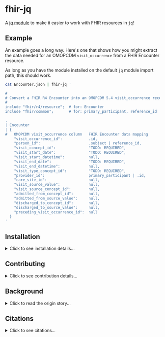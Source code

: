 [//]: # ( COMMENT: URL references used in this README)
[Coherent]: https://doi.org/10.3390/electronics11081199
[demo project]: https://github.com/barabo/fhir-to-omop-demo
[installation notes]: https://github.com/jqlang/jq?tab=readme-ov-file#installation
[jq module]: https://github.com/jqlang/jq?tab=readme-ov-file#installation


# fhir-jq
A [jq module] to make it easier to work with FHIR resources in `jq`!

## Example

An example goes a long way.  Here's one that shows how you might extract
the data needed for an OMOPCDM `visit_occurrence` from a FHIR Encounter
resource.

As long as you have the module installed on the default `jq` module import
path, this should work.

```bash
cat Encounter.json | fhir-jq '

#
# Convert a FHIR R4 Encounter into an OMOPCDM 5.4 visit_occurrence record.
#
include "fhir/r4/resource";  # for: Encounter
include "fhir/common";       # for: primary_participant, reference_id

.
| Encounter 
| {
#   OMOPCDM visit_occurrence column   FHIR Encounter data mapping
    "visit_occurrence_id":            .id,
    "person_id":                      .subject | reference_id,
    "visit_concept_id":               "TODO: REQUIRED",
    "visit_start_date":               "TODO: REQUIRED",
    "visit_start_datetime":           null,
    "visit_end_date":                 "TODO: REQUIRED",
    "visit_end_datetime":             null,
    "visit_type_concept_id":          "TODO: REQUIRED",
    "provider_id":                    primary_participant | .id,
    "care_site_id":                   null,
    "visit_source_value":             null,
    "visit_source_concept_id":        null,
    "admitted_from_concept_id":       null,
    "admitted_from_source_value":     null,
    "discharged_to_concept_id":       null,
    "discharged_to_source_value":     null,
    "preceding_visit_occurrence_id":  null
  }
'
```

## Installation
<details><summary>Click to see installation details...</summary>

---
### Prerequisites
To use this `jq` module, you must first have `jq` installed.  Refer to the
source project for their [installation notes].

### Instructions
Instructions for 'Single User' and 'System Wide' are provided.

#### Single User
Place the contents of the `module` directory somewhere (anywhere) on your
system and define the following alias in your `.bashrc` (or `.zshrc`, or 
`.fishrc`, etc) file in your home directory.

As always, remember to source the file after you have made changes to it.

```bash
# The fhir-jq installation directory.
FHIR_JQ="~/.jq/fhir"
mkdir -p "${FHIR_JQ}"

##
# fhir-jq is used just like jq, but it injects the path to the fhir-jq
# module when invoked.  All other `jq` args are passed along to jq.
#
function fhir-jq() {
  jq -L "${FHIR_JQ}" "${@}"
}
```

From the directory where you downloaded the sources, copy the module files
into the destination directory:

```bash
cp -a "./module/fhir/*" "${FHIR_JQ}/"
```

| Tip |
| --- |
| If you set `FHIR_JQ="~/.jq/fhir"` and copy the module there, `jq` should be able to discover the it automatically, since `~/.jq` is included in the default module search path.  This means you won't need to use the `fhir-jq` shell function to `include` the module in your `jq` filters. |

| Warning(s) |
| ---------- |
| This module is still in _very early_ development **and is subject to change**. |
| If you already have custom logic in a `~/.jq` **file** (_not a directory_), you will have to put `fhir-jq` into a folder and use the `fhir-jq` shell function. |

#### System Wide

The default `jq` module search path is defined as:

```json
["~/.jq", "$ORIGIN/../lib/jq", "$ORIGIN/../lib"]
```
_Note: in this example, `${ORIGIN}` refers to the directory where `jq` is
installed.  Check `which jq` to see where that might be._

If you can place the `module` contents into any of these directories, `jq`
should be able to use the custom `fhir-jq` module functions without you
having to specify the `-L` flag when you invoke `jq`.

</details>

## Contributing
<details><summary>Click to see contribution details...</summary>

---
### Feedback
Thank you for giving this module a try - contributions are welcome!

#### Bugs
If you have found a bug, please submit an issue with the output of the
following command.

```bash
cat <<BUG_REPORT
<pre>
  uname -v: '$( uname -v )'
     SHELL: '${SHELL}'
  which jq: '$( which jq )'
     jq -V: '$( jq -V )'
   FHIR_JQ: '${FHIR_JQ}'
</pre>
BUG_REPORT
```

#### Submitting Issues
If you would like to request a feature to be implemented, please check the
existing issues before making a new request.

I am currently focusing on implementing functions to support working with
FHIR R4 input, but I welcome ideas about how to support other FHIR releases.

#### Submitting Pull Requests
Please fork this repository and create your pull request against the main
branch.  If there is an open issue that is addressed by your PR, please link
it in your PR.

### Prerequisites
There are no extra required packages or tools to be able to contribute to this project as `jq` has no installation dependencies!

### Project Layout
This section provides an overview of the project directory layout.  More
details may be found within `README.md` documents within each directory.

#### `module/`
The `module` directory contains all the files that are installed onto a users
system.

So, you can set your `${FHIR_JQ}` environment variable to resolve to a
`module` directory within a clone of this repo.  Then, by switching `git`
branches in your repo, you can test changes to the module dynamically.

```bash
# Example: cloning this repo into ~/code/fhir-jq/
mkdir -p ~/code/
cd ~/code/

# Clone via gh (or ssh / https, whatever works for you)
gh repo clone barabo/fhir-jq

# Update the env-var you specified in your shell .rc file.
export FHIR_JQ="~/code/fhir-jq/module"
```


#### `tests/`
`jq` natively supports running a series of simple tests which are read from
a file, which is passed to the `--run-tests` flag.  This module uses that
mechanism to test the provided code, so new features should include tests,
too.

```bash
./tests/run-all.sh
```

</details>

## Background
<details><summary>Click to read the origin story...</summary>

---

I was working on a [demo project] to convert FHIR resources formatted in
`.ndjson` from FHIR `R4` to an OMOPCDM tabular format.  I discovered the power
and flexibility of `jq` filters, and began writing lots of very
similar-looking and complex filter expressions to correctly select fields from
FHIR resources.  Then I discovered that `jq` supports custom functions, and
even loadable modules.  I started refactoring, and decided to move the logic
into a separate repo, since I think this part can stand on its own merit.

</details>

## Citations
<details><summary>Click to see citations...</summary>

---
### MITRE Health

This repo includes example FHIR resources that have been taken from the MITRE
Health [Coherent] data set, and should be cited according to their wishes.

🎉 Thank you, MITRE Health! 😘

If you download and use their data, remember to cite them!

```citation
Walonoski J, Hall D, Bates KM, Farris MH, Dagher J, Downs ME, Sivek RT,
Wellner B, Gregorowicz A, Hadley M, Campion FX, Levine L, Wacome K,
Emmer G, Kemmer A, Malik M, Hughes J, Granger E, Russell S.

The “Coherent Data Set”: Combining Patient Data and Imaging in a
Comprehensive, Synthetic Health Record.

Electronics. 2022; 11(8):1199.
```

https://doi.org/10.3390/electronics11081199

</details>
